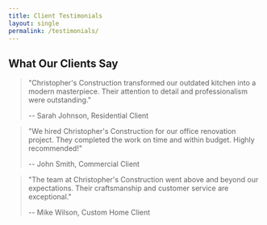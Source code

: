 ```yaml
---
title: Client Testimonials
layout: single
permalink: /testimonials/
---
```


## What Our Clients Say

> "Christopher's Construction transformed our outdated kitchen into a modern masterpiece. Their attention to detail and professionalism were outstanding."
> 
> -- Sarah Johnson, Residential Client

> "We hired Christopher's Construction for our office renovation project. They completed the work on time and within budget. Highly recommended!"
>
> -- John Smith, Commercial Client

> "The team at Christopher's Construction went above and beyond our expectations. Their craftsmanship and customer service are exceptional."
>
> -- Mike Wilson, Custom Home Client 